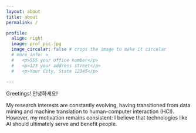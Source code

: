 ```yaml
---
layout: about
title: about
permalink: /

profile:
  align: right
  image: prof_pic.jpg
  image_circular: false # crops the image to make it circular
  # more_info: >
  #   <p>555 your office number</p>
  #   <p>123 your address street</p>
  #   <p>Your City, State 12345</p>

---
```


Greetings! 안녕하세요! 

My research interests are constantly evolving, having transitioned from data mining and machine translation to human-computer interaction (HCI). However, my motivation remains consistent: I believe that technologies like AI should ultimately serve and benefit people.
